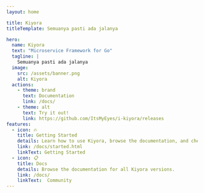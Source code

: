 ```yaml
---
layout: home

title: Kiyora
titleTemplate: Semuanya pasti ada jalanya

hero:
  name: Kiyora
  text: "Microservice Framework for Go"
  tagline: |
    Semuanya pasti ada jalanya
  image:
    src: /assets/banner.png
    alt: Kiyora
  actions:
    - theme: brand
      text: Documentation
      link: /docs/
    - theme: alt
      text: Try it out!
      link: https://github.com/ItsMyEyes/i-kiyora/releases
features:
  - icon: 🔥
    title: Getting Started
    details: Learn how to use Kiyora, browse the documentation, and check out tutorials.
    link: /docs/started.html
    linkText: Getting Started
  - icon: 📋
    title: Docs
    details: Browse the documentation for all Kiyora versions.
    link: /docs/
    linkText:  Community
---
```


<HomeContributors/>
